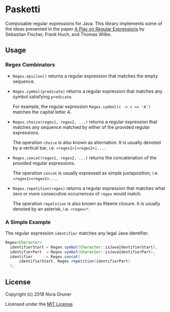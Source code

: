 # Pasketti

Composable regular expressions for Java. This library implements some of the
ideas presented in the paper [A Play on Regular Expressions][1] by Sebastian
Fischer, Frank Huch, and Thomas Wilke.

[1]: https://sebfisch.github.io/haskell-regexp/regexp-play.pdf

## Usage

### Regex Combinators

  * `Regex.epsilon()` returns a regular expression that matches the empty
    sequence.

  * `Regex.symbol(predicate)` returns a regular expression that matches any
    symbol satisfying `predicate`.

    For example, the regular expression `Regex.symbol(c -> c == 'A')` matches
    the capital letter *A*.

  * `Regex.choice(regex1, regex2, ...)` returns a regular expression that
    matches any sequence matched by either of the provided regular expressions.

    The operation `choice` is also known as alternation. It is usually denoted
    by a vertical bar, i.e. `<regex1>|<regex2>|...`.

  * `Regex.concat(regex1, regex2, ...)` returns the concatenation of the
    provided regular expressions.

    The operation `concat` is usually expressed as simple juxtaposition, i.e.
    `<regex1><regex2>...`.

  * `Regex.repetition(regex)` returns a regular expression that matches what
    zero or more consecutive occurrences of `regex` would match.

    The operation `repetition` is also known as Kleene closure. It is usually
    denoted by an asterisk, i.e. `<regex>*`.

### A Simple Example

The regular expression `identifier` matches any legal Java identifier.

```java
Regex<Character>
  identifierStart = Regex.symbol(Character::isJavaIdentifierStart),
  identifierPart  = Regex.symbol(Character::isJavaIdentifierPart),
  identifier      = Regex.concat(
      identifierStart, Regex.repetition(identifierPart)
  );
```

## License

Copyright (c) 2018 Nora Gruner

Licensed under the [MIT License](LICENSE).
